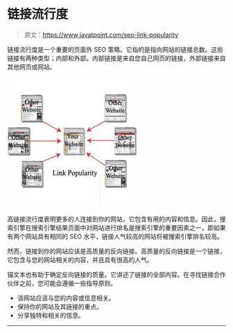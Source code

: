 # 链接流行度

> 原文：<https://www.javatpoint.com/seo-link-popularity>

链接流行度是一个重要的页面外 SEO 策略。它指的是指向网站的链接总数。这些链接有两种类型；内部和外部。内部链接是来自您自己网页的链接，外部链接来自其他网页或网站。

![SEO Link popularity](img/b3d4b9f103ef58ac21896450d34012d4.png)

高链接流行度表明更多的人连接到你的网站，它包含有用的内容和信息。因此，搜索引擎在搜索引擎结果页面中对网站进行排名是搜索引擎的重要因素之一，即如果有两个网站具有相同的 SEO 水平，链接人气较高的网站将被搜索引擎排名较高。

然而，链接到你的网站应该是高质量的反向链接。高质量的反向链接是一个链接，它包含与您的网站相关的内容，并且具有很高的人气。

锚文本也有助于确定反向链接的质量。它讲述了链接的全部内容。在寻找链接合作伙伴之前，您可能会遵循一些指导原则。

*   该网站应该与您的内容或信息相关。
*   保持你的网站及其链接的重点。
*   分享独特和相关的信息。

* * *